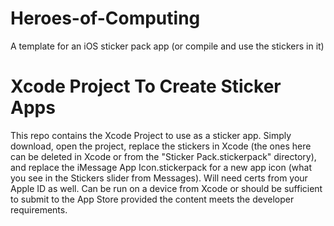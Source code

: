 # Heroes-of-Computing
A template for an iOS sticker pack app (or compile and use the stickers in it)

# Xcode Project To Create Sticker Apps
This repo contains the Xcode Project to use as a sticker app. Simply download, open the project, replace the stickers in Xcode (the ones here can be deleted in Xcode or from the "Sticker Pack.stickerpack" directory), and replace the iMessage App Icon.stickerpack for a new app icon (what you see in the Stickers slider from Messages). Will need certs from your Apple ID as well. Can be run on a device from Xcode or should be sufficient to submit to the App Store provided the content meets the developer requirements.
